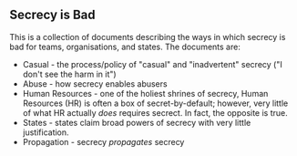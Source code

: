 Secrecy is Bad
---
This is a collection of documents describing the ways in which secrecy is bad
for teams, organisations, and states. The documents are:

* Casual - the process/policy of "casual" and "inadvertent" secrecy ("I don't
  see the harm in it")
* Abuse  - how secrecy enables abusers
* Human Resources - one of the holiest shrines of secrecy, Human Resources (HR)
  is often a box of secret-by-default; however, very little of what HR actually
  *does* requires secrect. In fact, the opposite is true.
* States - states claim broad powers of secrecy with very little justification.
* Propagation - secrecy *propagates* secrecy
